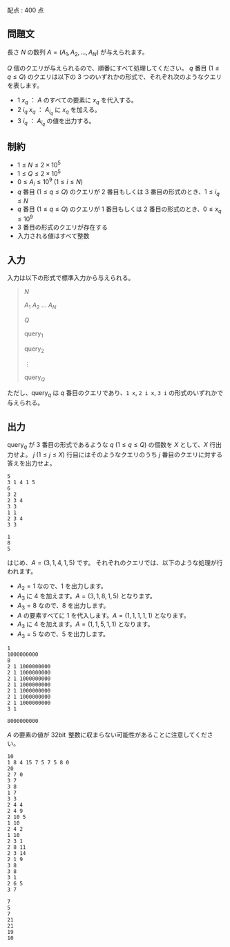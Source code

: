 配点 : $400$ 点

## 問題文

長さ $N$ の数列 $A = (A_1, A_2, \dots, A_N)$ が与えられます。  

$Q$ 個のクエリが与えられるので、順番にすべて処理してください。
$q$ 番目 $(1\leq q\leq Q)$ のクエリは以下の $3$ つのいずれかの形式で、それぞれ次のようなクエリを表します。

- $1\ x _ q$ ： $A$ のすべての要素に $x _ q$ を代入する。
- $2\ i _ q\ x _ q$ ： $A _ {i _ q}$ に $x _ q$ を加える。
- $3\ i _ q$ ： $A _ {i _ q}$ の値を出力する。

## 制約

- $1 \leq N \leq 2\times10^5$
- $1 \leq Q \leq 2\times10^5$
- $0 \leq A _ i \leq 10^9\ (1\leq i\leq N)$
- $q$ 番目 $(1\leq q\leq Q)$ のクエリが $2$ 番目もしくは $3$ 番目の形式のとき、$1 \leq i _ q \leq N$
- $q$ 番目 $(1\leq q\leq Q)$ のクエリが $1$ 番目もしくは $2$ 番目の形式のとき、$0 \leq x _ q \leq 10^9$
- $3$ 番目の形式のクエリが存在する
- 入力される値はすべて整数

## 入力

入力は以下の形式で標準入力から与えられる。

> $N$
> 
> $A_1$ $A_2$ $\dots$ $A_N$
> 
> $Q$
> 
> $\operatorname{query}_1$
> 
> $\operatorname{query}_2$
> 
> $\vdots$
> 
> $\operatorname{query}_Q$

ただし、$\operatorname{query}_q$ は $q$ 番目のクエリであり、`1 x`, `2 i x`, `3 i` の形式のいずれかで与えられる。

## 出力

$\operatorname{query}_q$ が $3$ 番目の形式であるような $q\ (1\leq q\leq Q)$ の個数を $X$ として、$X$ 行出力せよ。
$j\ (1\leq j\leq X)$ 行目にはそのようなクエリのうち $j$ 番目のクエリに対する答えを出力せよ。

```input1
5
3 1 4 1 5
6
3 2
2 3 4
3 3
1 1
2 3 4
3 3
```

```output1
1
8
5
```

はじめ、$A=(3,1,4,1,5)$ です。
それぞれのクエリでは、以下のような処理が行われます。

- $A_2=1$ なので、$1$ を出力します。
- $A_3$ に $4$ を加えます。$A=(3,1,8,1,5)$ となります。
- $A_3=8$ なので、$8$ を出力します。
- $A$ の要素すべてに $1$ を代入します。$A=(1,1,1,1,1)$ となります。
- $A_3$ に $4$ を加えます。$A=(1,1,5,1,1)$ となります。
- $A_3=5$ なので、$5$ を出力します。

```input2
1
1000000000
8
2 1 1000000000
2 1 1000000000
2 1 1000000000
2 1 1000000000
2 1 1000000000
2 1 1000000000
2 1 1000000000
3 1
```

```output2
8000000000
```

$A$ の要素の値が $32\operatorname{bit}$ 整数に収まらない可能性があることに注意してください。

```input3
10
1 8 4 15 7 5 7 5 8 0
20
2 7 0
3 7
3 8
1 7
3 3
2 4 4
2 4 9
2 10 5
1 10
2 4 2
1 10
2 3 1
2 8 11
2 3 14
2 1 9
3 8
3 8
3 1
2 6 5
3 7
```

```output3
7
5
7
21
21
19
10
```